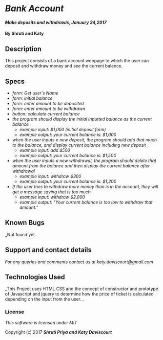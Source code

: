 # _Bank Account_

#### _Make deposits and withdrawls, January 24,2017_

#### By **Shruti and Katy**

## Description

This project consists of a bank account webpage to which the user can deposit and withdraw money and see the current balance.

## Specs

* _form: Get user's Name_
* _form: initial balance_
* _form: enter amount to be deposited_
* _form: enter amount to be withdrawn_
* _button: calculate current balance_
* _the program should display the initial inputted balance as the current balance_
    * _example input: $1,000 (initial deposit form)_
    * _example output: your current balance is: $1,000_
* _when the user inputs a new deposit, the program should add that much to the balance, and display current balance including new deposit_
    * _example input: add $500_
    * _example output: your current balance is: $1,500_
* _when the user inputs a new withdrawal, the program should delete that amount from the balance and then display the current balance after withdrawal_
    * _example input: withdraw $300_
    * _example output: your current balance is: $1,200_
* _If the user tries to withdraw more money than is in the account, they will get a message saying that is too much_
  * _example input: withdraw $2,000_
  * _example output: "Your current balance is too low to withdraw that amount."_
## Known Bugs
 _Not found yet.

## Support and contact details

_For any queries and comments contact us at katy.daviscourt@gmail.com_

## Technologies Used

_This Project uses HTML CSS and the concept of constructor and prototype of Javascript and jquery to determine how the price of ticket is calculated depending on the input from the user. _

### License

*This software is licensed under MIT*

Copyright (c) 2017 **_Shruti Priya and Katy Daviscourt_**
